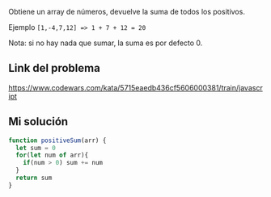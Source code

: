 Obtiene un array de números, devuelve la suma de todos los positivos.  
  
Ejemplo `[1,-4,7,12] => 1 + 7 + 12 = 20`  
  
Nota: si no hay nada que sumar, la suma es por defecto 0.

## Link del problema 

https://www.codewars.com/kata/5715eaedb436cf5606000381/train/javascript

## Mi solución

```js
function positiveSum(arr) {
  let sum = 0
  for(let num of arr){
    if(num > 0) sum += num
  }
  return sum
}
```
